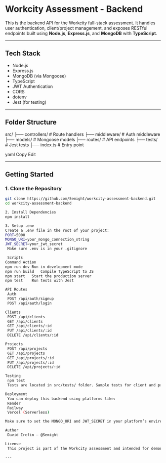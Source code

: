 # Workcity Assessment - Backend

This is the backend API for the Workcity full-stack assessment. It handles user authentication, client/project management, and exposes RESTful endpoints built using **Node.js**, **Express.js**, and **MongoDB** with **TypeScript**.

---

## Tech Stack

- Node.js
- Express.js
- MongoDB (via Mongoose)
- TypeScript
- JWT Authentication
- CORS
- dotenv
- Jest (for testing)

---

## Folder Structure

src/
├── controllers/ # Route handlers
├── middleware/ # Auth middleware
├── models/ # Mongoose models
├── routes/ # API endpoints
├── tests/ # Jest tests
├── index.ts # Entry point

yaml
Copy
Edit

---

## Getting Started

### 1. Clone the Repository

```bash
git clone https://github.com/Semight/workcity-assessment-backend.git
cd workcity-assessment-backend

2. Install Dependencies
npm install

3. Setup .env
Create a .env file in the root of your project:
PORT=5000
MONGO_URI=your_mongo_connection_string
JWT_SECRET=your_jwt_secret
 Make sure .env is in your .gitignore

 Scripts
Command	Action
npm run dev	Run in development mode
npm run build	Compile TypeScript to JS
npm start	Start the production server
npm test	Run tests with Jest

API Routes
 Auth
 POST /api/auth/signup
 POST /api/auth/login

Clients
 POST /api/clients
 GET /api/clients
 GET /api/clients/:id
 PUT /api/clients/:id
 DELETE /api/clients/:id

Projects
 POST /api/projects
 GET /api/projects
 GET /api/projects/:id
 PUT /api/projects/:id
 DELETE /api/projects/:id

Testing
 npm test
 Tests are located in src/tests/ folder. Sample tests for client and project endpoints are provided.

Deployment
 You can deploy this backend using platforms like:
 Render
 Railway
 Vercel (Serverless)

Make sure to set the MONGO_URI and JWT_SECRET in your platform’s environment settings.

Author
 David Irefin – @Semight

License
 This project is part of the Workcity assessment and intended for demonstration purposes only.

---